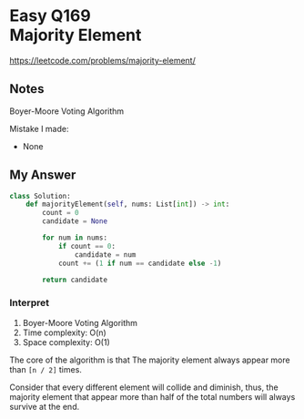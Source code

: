 # Easy Q169 <br> Majority Element

https://leetcode.com/problems/majority-element/

## Notes
Boyer-Moore Voting Algorithm

Mistake I made:
* None

## My Answer
```Python
class Solution:
    def majorityElement(self, nums: List[int]) -> int:
        count = 0
        candidate = None

        for num in nums:
            if count == 0:
                candidate = num
            count += (1 if num == candidate else -1)

        return candidate
```

### Interpret
1. Boyer-Moore Voting Algorithm
2. Time complexity: O(n)
3. Space complexity: O(1)

The core of the algorithm is that The majority element always appear more than `[n / 2]` times.

Consider that every different element will collide and diminish, thus, the majority element that appear more than half of the total numbers will always survive at the end.



